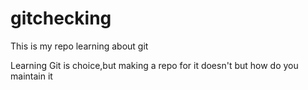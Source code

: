 # gitchecking

This is my repo learning about git



Learning Git is choice,but making a repo for it doesn't but how do you maintain it

